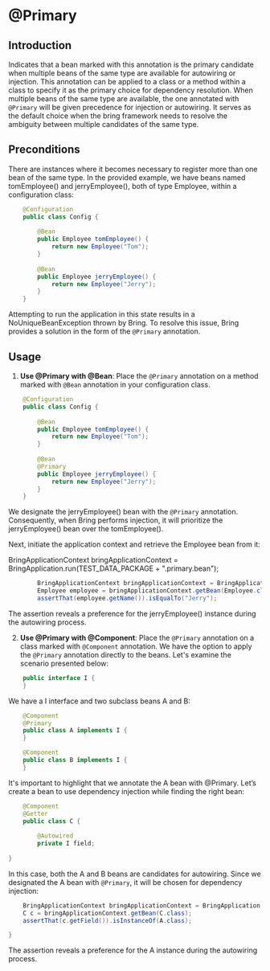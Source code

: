 # @Primary

## Introduction

Indicates that a bean marked with this annotation is the primary candidate 
when multiple beans of the same type are available for autowiring or injection.
This annotation can be applied to a class or a method within a class to specify
it as the primary choice for dependency resolution.
When multiple beans of the same type are available, the one annotated with `@Primary`
will be given precedence for injection or autowiring. It serves as the default choice
when the bring framework needs to resolve the ambiguity between multiple candidates of the same type.

## Preconditions

There are instances where it becomes necessary to register more than one bean of the same type. 
In the provided example, we have beans named tomEmployee() and jerryEmployee(), 
both of type Employee, within a configuration class:

```java
    @Configuration
    public class Config {
    
        @Bean
        public Employee tomEmployee() {
            return new Employee("Tom");
        }
    
        @Bean
        public Employee jerryEmployee() {
            return new Employee("Jerry");
        }
    }
   ```

Attempting to run the application in this state results 
in a NoUniqueBeanException thrown by Bring. 
To resolve this issue, Bring provides a solution in the form of the `@Primary` annotation.

## Usage

1. **Use @Primary with @Bean**: Place the `@Primary` annotation on a method marked with `@Bean` annotation
    in your configuration class.

```java
    @Configuration
    public class Config {
    
        @Bean
        public Employee tomEmployee() {
            return new Employee("Tom");
        }
    
        @Bean
        @Primary
        public Employee jerryEmployee() {
            return new Employee("Jerry");
        }
    }
   ```
    
We designate the jerryEmployee() bean with the `@Primary` annotation. 
Consequently, when Bring performs injection, it will prioritize the jerryEmployee() bean over the tomEmployee().

Next, initiate the application context and retrieve the Employee bean from it:

BringApplicationContext bringApplicationContext = BringApplication.run(TEST_DATA_PACKAGE + ".primary.bean");

```java
        BringApplicationContext bringApplicationContext = BringApplication.run(Config.class);
        Employee employee = bringApplicationContext.getBean(Employee.class);
        assertThat(employee.getName()).isEqualTo("Jerry");
   ```
The assertion reveals a preference for the jerryEmployee() instance during the autowiring process.

2. **Use @Primary with @Component**: Place the `@Primary` annotation on a class marked with `@Component` annotation.
We have the option to apply the `@Primary` annotation directly to the beans. Let's examine the scenario presented below:


```java
    public interface I {
    }
   ```
We have a I interface and two subclass beans A and B:

```java
    @Component
    @Primary
    public class A implements I {
    }

   ```
```java
    @Component
    public class B implements I {
    } 

   ```
It's important to highlight that we annotate the A bean with @Primary.
Let’s create a bean to use dependency injection while finding the right bean:

```java
    @Component
    @Getter
    public class C {
  
        @Autowired
        private I field;
        
}
   ```
In this case, both the A and B beans are candidates for autowiring.
Since we designated the A bean with `@Primary`, it will be chosen for dependency injection:

```java
    BringApplicationContext bringApplicationContext = BringApplication.run(Config.class);
    C c = bringApplicationContext.getBean(C.class);
    assertThat(c.getField()).isInstanceOf(A.class);

}
   ```
The assertion reveals a preference for the A instance during the autowiring process.
